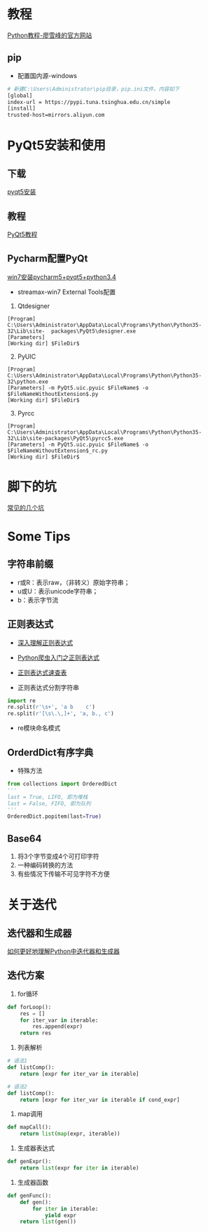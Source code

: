 # 教程

[Python教程-廖雪峰的官方网站](http://www.liaoxuefeng.com/wiki/0014316089557264a6b348958f449949df42a6d3a2e542c000)

## pip
* 配置国内源-windows
```bash
# 新建C:\Users\Administrator\pip目录，pip.ini文件，内容如下
[global]
index-url = https://pypi.tuna.tsinghua.edu.cn/simple
[install]
trusted-host=mirrors.aliyun.com
```

# PyQt5安装和使用

## 下载

[pyqt5安装](http://blog.csdn.net/zhulove86/article/details/52298203)

## 教程

[PyQt5教程](http://www.cnblogs.com/archisama/p/5442071.html)

## Pycharm配置PyQt

[ win7安装pycharm5+pyqt5+python3.4](http://blog.csdn.net/justheretobe/article/details/50492094)

* streamax-win7 External Tools配置

 1. Qtdesigner 
 ```
 [Program] C:\Users\Administrator\AppData\Local\Programs\Python\Python35-32\Lib\site-  packages\PyQt5\designer.exe
 [Parameters] 
 [Working dir] $FileDir$
 ```
 2. PyUIC
 ```
 [Program] C:\Users\Administrator\AppData\Local\Programs\Python\Python35-32\python.exe
 [Parameters] -m PyQt5.uic.pyuic $FileName$ -o $FileNameWithoutExtension$.py
 [Working dir] $FileDir$
 ```
 3. Pyrcc
 ```
 [Program] C:\Users\Administrator\AppData\Local\Programs\Python\Python35-32\Lib\site-packages\PyQt5\pyrcc5.exe
 [Parameters] -m PyQt5.uic.pyuic $FileName$ -o $FileNameWithoutExtension$_rc.py
 [Working dir] $FileDir$
```


# 脚下的坑

[常见的几个坑](http://blog.csdn.net/handsomekang/article/details/9294975)

# Some Tips

## 字符串前缀
* r或R：表示raw，（非转义）原始字符串；
* u或U：表示unicode字符串；
* b：表示字节流

## 正则表达式

* [深入理解正则表达式](http://www.cnblogs.com/China3S/archive/2013/11/30/3451971.html)

* [Python爬虫入门之正则表达式](http://cuiqingcai.com/977.html)

* [正则表达式速查表](http://www.jb51.net/shouce/jquery1.82/regexp.html)

* 正则表达式分割字符串
```python
import re
re.split(r'\s+', 'a b    c')
re.split(r'[\s\.\,]+', 'a, b., c')
```

* re模块命名模式
[](http://blog.csdn.net/x1779702681/article/details/40401471)

## OrderdDict有序字典

* 特殊方法
```python
from collections import OrderedDict
'''
last = True, LIFO, 即为堆栈
last = False, FIFO, 即为队列
'''
OrderedDict.popitem(last=True)
```

## Base64

1. 将3个字节变成4个可打印字符
1. 一种编码转换的方法
1. 有些情况下传输不可见字符不方便

# 关于迭代

## 迭代器和生成器

[如何更好地理解Python中迭代器和生成器](https://www.zhihu.com/question/20829330)

## 迭代方案

1. for循环
```python
def forLoop():
    res = []
    for iter_var in iterable:
        res.append(expr)
    return res
```

1. 列表解析
```python
# 语法1
def listComp():
    return [expr for iter_var in iterable]
```
```python
# 语法2
def listComp():
    return [expr for iter_var in iterable if cond_expr]
```

1. map调用
```python
def mapCall():
    return list(map(expr, iterable))
```

1. 生成器表达式
```python
def genExpr():
    return list(expr for iter in iterable)
```

1. 生成器函数
```python
def genFunc():
    def gen():
        for iter in iterable:
            yield expr
    return list(gen()) 
```